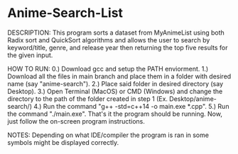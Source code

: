 # Anime-Search-List

DESCRIPTION:
  This program sorts a dataset from MyAnimeList using both Radix sort and QuickSort algorithms and allows the user to search by keyword/title, genre, and release year
  then returning the top five results for the given input.

HOW TO RUN:
  0.) Download gcc and setup the PATH enviorment.
  1.) Download all the files in main branch and place them in a folder with desired name (say "anime-search").
  2.) Place said folder in desired directory (say Desktop).
  3.) Open Terminal (MacOS) or CMD (Windows) and change the directory to the path of the folder created in step 1 (Ex. Desktop/anime-search/)
  4.) Run the command "g++ -std=c++14 -o main.exe *.cpp".
  5.) Run the command "./main.exe".
That's it the program should be running. Now, just follow the on-screen program instructions. 

NOTES:
  Depending on what IDE/compiler the program is ran in some symbols might be displayed correctly.
